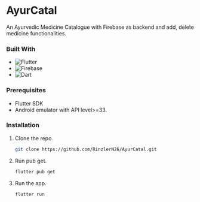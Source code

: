 # AyurCatal
An Ayurvedic Medicine Catalogue with Firebase as backend and add, delete medicine functionalities.

### Built With

* ![Flutter](https://img.shields.io/badge/Flutter-02569B?style=for-the-badge&logo=flutter)
* ![Firebase](https://img.shields.io/badge/Firebase-DD2C00?style=for-the-badge&logo=firebase)
* ![Dart](https://img.shields.io/badge/Dart-0175C2?style=for-the-badge&logo=dart)


### Prerequisites

* Flutter SDK
* Android emulator with API level>=33.

### Installation

1. Clone the repo.
   
   ```sh
   git clone https://github.com/RinzlerN26/AyurCatal.git
   ```
2. Run pub get.
   
   ```sh
   flutter pub get
   ```
   
3. Run the app.
   ```sh
   flutter run
   ```








